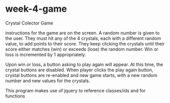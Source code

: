 # week-4-game

Crystal Colector Game

instructions for the game are on the screen. A random number is given to the user. They must hit any of the 4 crystals, each with a different random value, to add points to their score. They keep clicking the crystals until their score either matches (win) or exceeds (lose) the random number. Win or loss is incremented by 1 appropriately.

Upon win or loss, a button asking to play again will appear. At this time, the crystal buttons are disabled. When player clicks the play again button, crystal buttons are re-enabled and new game starts, with a new random number and new values for the crystals.

This program makes use of jquery to reference classes/ids and for functions